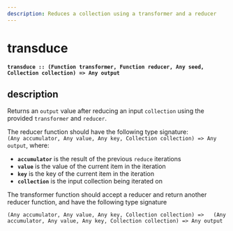 ```yaml
---
description: Reduces a collection using a transformer and a reducer
---
```


# transduce

**`transduce :: (Function transformer, Function reducer, Any seed, Collection collection) => Any output`**

## description

Returns an `output` value after reducing an input `collection` using the provided `transformer` and `reducer`. 

The reducer function should have the following type signature:  
 `(Any accumulator, Any value, Any key, Collection collection) => Any output`, where:

* **`accumulator`** is the result of the previous `reduce` iterations
* **`value`** is the value of the current item in the iteration
* **`key`** is the key of the current item in the iteration
* **`collection`** is the input collection being iterated on

The transformer function should accept a reducer and return another reducer function, and have the following type signature

 `(Any accumulator, Any value, Any key, Collection collection) =>  
  (Any accumulator, Any value, Any key, Collection collection) => Any output`



